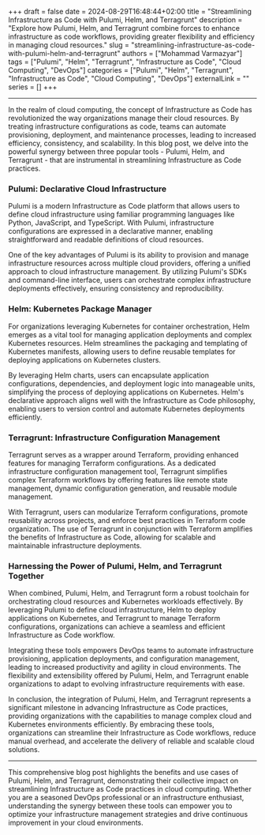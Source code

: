 +++
draft = false
date = 2024-08-29T16:48:44+02:00
title = "Streamlining Infrastructure as Code with Pulumi, Helm, and Terragrunt"
description = "Explore how Pulumi, Helm, and Terragrunt combine forces to enhance infrastructure as code workflows, providing greater flexibility and efficiency in managing cloud resources."
slug = "streamlining-infrastructure-as-code-with-pulumi-helm-and-terragrunt"
authors = ["Mohammad Varmazyar"]
tags = ["Pulumi", "Helm", "Terragrunt", "Infrastructure as Code", "Cloud Computing", "DevOps"]
categories = ["Pulumi", "Helm", "Terragrunt", "Infrastructure as Code", "Cloud Computing", "DevOps"]
externalLink = ""
series = []
+++




---

In the realm of cloud computing, the concept of Infrastructure as Code has revolutionized the way organizations manage their cloud resources. By treating infrastructure configurations as code, teams can automate provisioning, deployment, and maintenance processes, leading to increased efficiency, consistency, and scalability. In this blog post, we delve into the powerful synergy between three popular tools - Pulumi, Helm, and Terragrunt - that are instrumental in streamlining Infrastructure as Code practices.

### Pulumi: Declarative Cloud Infrastructure

Pulumi is a modern Infrastructure as Code platform that allows users to define cloud infrastructure using familiar programming languages like Python, JavaScript, and TypeScript. With Pulumi, infrastructure configurations are expressed in a declarative manner, enabling straightforward and readable definitions of cloud resources.

One of the key advantages of Pulumi is its ability to provision and manage infrastructure resources across multiple cloud providers, offering a unified approach to cloud infrastructure management. By utilizing Pulumi's SDKs and command-line interface, users can orchestrate complex infrastructure deployments effectively, ensuring consistency and reproducibility.

### Helm: Kubernetes Package Manager

For organizations leveraging Kubernetes for container orchestration, Helm emerges as a vital tool for managing application deployments and complex Kubernetes resources. Helm streamlines the packaging and templating of Kubernetes manifests, allowing users to define reusable templates for deploying applications on Kubernetes clusters.

By leveraging Helm charts, users can encapsulate application configurations, dependencies, and deployment logic into manageable units, simplifying the process of deploying applications on Kubernetes. Helm's declarative approach aligns well with the Infrastructure as Code philosophy, enabling users to version control and automate Kubernetes deployments efficiently.

### Terragrunt: Infrastructure Configuration Management

Terragrunt serves as a wrapper around Terraform, providing enhanced features for managing Terraform configurations. As a dedicated infrastructure configuration management tool, Terragrunt simplifies complex Terraform workflows by offering features like remote state management, dynamic configuration generation, and reusable module management.

With Terragrunt, users can modularize Terraform configurations, promote reusability across projects, and enforce best practices in Terraform code organization. The use of Terragrunt in conjunction with Terraform amplifies the benefits of Infrastructure as Code, allowing for scalable and maintainable infrastructure deployments.

### Harnessing the Power of Pulumi, Helm, and Terragrunt Together

When combined, Pulumi, Helm, and Terragrunt form a robust toolchain for orchestrating cloud resources and Kubernetes workloads effectively. By leveraging Pulumi to define cloud infrastructure, Helm to deploy applications on Kubernetes, and Terragrunt to manage Terraform configurations, organizations can achieve a seamless and efficient Infrastructure as Code workflow.

Integrating these tools empowers DevOps teams to automate infrastructure provisioning, application deployments, and configuration management, leading to increased productivity and agility in cloud environments. The flexibility and extensibility offered by Pulumi, Helm, and Terragrunt enable organizations to adapt to evolving infrastructure requirements with ease.

In conclusion, the integration of Pulumi, Helm, and Terragrunt represents a significant milestone in advancing Infrastructure as Code practices, providing organizations with the capabilities to manage complex cloud and Kubernetes environments efficiently. By embracing these tools, organizations can streamline their Infrastructure as Code workflows, reduce manual overhead, and accelerate the delivery of reliable and scalable cloud solutions.

---

This comprehensive blog post highlights the benefits and use cases of Pulumi, Helm, and Terragrunt, demonstrating their collective impact on streamlining Infrastructure as Code practices in cloud computing. Whether you are a seasoned DevOps professional or an infrastructure enthusiast, understanding the synergy between these tools can empower you to optimize your infrastructure management strategies and drive continuous improvement in your cloud environments.
